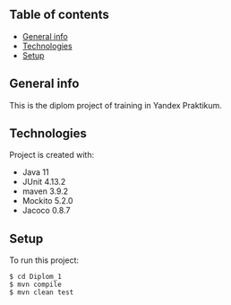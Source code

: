 ## Table of contents
* [General info](#general-info)
* [Technologies](#technologies)
* [Setup](#setup)

## General info
This is the diplom project of training in Yandex Praktikum.

## Technologies
Project is created with:
* Java 11
* JUnit 4.13.2
* maven 3.9.2
* Mockito 5.2.0
* Jacoco 0.8.7

## Setup
To run this project:

```
$ cd Diplom_1
$ mvn compile 
$ mvn clean test
```